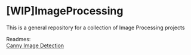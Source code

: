# [WIP]ImageProcessing

This is a general repository for a collection of Image Processing projects

Readmes:  
[Canny Image Detection](https://github.com/VegesnaNikhilesh/ImageProcessing/blob/master/Canny.md)
